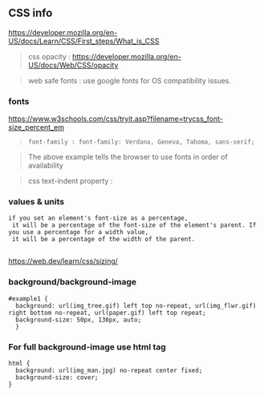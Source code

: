 ## CSS info

https://developer.mozilla.org/en-US/docs/Learn/CSS/First_steps/What_is_CSS

> css opacity : https://developer.mozilla.org/en-US/docs/Web/CSS/opacity

> web safe fonts : use google fonts for OS compatibility issues.

### fonts

https://www.w3schools.com/css/tryit.asp?filename=trycss_font-size_percent_em

> `font-family : font-family: Verdana, Geneva, Tahoma, sans-serif;` 

> The above example tells the browser to use fonts in order of availability

>  css text-indent property : 

### values & units
```  
if you set an element's font-size as a percentage, 
 it will be a percentage of the font-size of the element's parent. If you use a percentage for a width value, 
 it will be a percentage of the width of the parent.
 
 ```
 
 https://web.dev/learn/css/sizing/

### background/background-image

```
#example1 {
  background: url(img_tree.gif) left top no-repeat, url(img_flwr.gif) right bottom no-repeat, url(paper.gif) left top repeat;
  background-size: 50px, 130px, auto;
  }

```


### For full background-image use html tag

```
html { 
  background: url(img_man.jpg) no-repeat center fixed; 
  background-size: cover;
}

```
